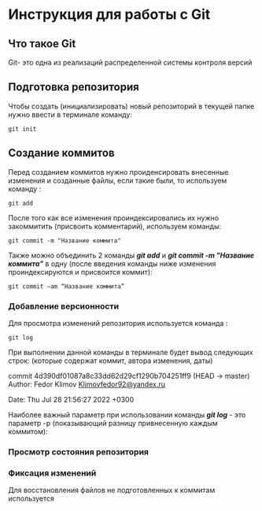 # **Инструкция для работы с Git**

## Что такое Git
Git- это одна из реализаций распределенной системы контроля версий
## Подготовка репозитория

Чтобы создать (инициализировать) новый репозиторий в текущей папке нужно ввести в терминале команду:

    git init

## Создание коммитов

Перед созданием коммитов нужно проиденсировать внесенные изменения и созданные файлы, если такие были, то используем команду :

    git add

После того как все изменения проиндексировались их нужно закоммитить (присвоить комментарий), используем команды:

    git commit -m "Название коммита"  

Также можно объединить 2 команды ***git add*** и ***git commit -m "Название коммита"*** в одну (после введения команды ниже изменения проиндексируются и присвоится коммит):

    git commit –am “Название коммита”

### Добавление версионности
Для просмотра изменений репозитория используется команда :

    git log
При выполнении данной команды в терминале будет вывод следующих строк: (которые содержат коммит, автора изменения, даты)

commit 4d390df01087a8c33dd62d29cf1290b704251ff9 (HEAD -> master)
Author: Fedor Klimov <Klimovfedor92@yandex.ru>

Date:   Thu Jul 28 21:56:27 2022 +0300

Наиболее важный параметр при использовании команды ***git log*** - это параметр -p (показывающий разницу привнесенную каждым коммитом):

### Просмотр состояния репозитория


### Фиксация изменений

Для восстановления файлов не подготовленных к коммитам используется 
